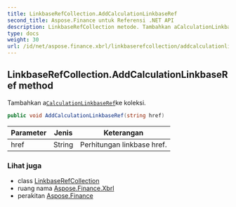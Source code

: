 ```yaml
---
title: LinkbaseRefCollection.AddCalculationLinkbaseRef
second_title: Aspose.Finance untuk Referensi .NET API
description: LinkbaseRefCollection metode. Tambahkan aCalculationLinkbaseRefke koleksi.
type: docs
weight: 30
url: /id/net/aspose.finance.xbrl/linkbaserefcollection/addcalculationlinkbaseref/
---
```

## LinkbaseRefCollection.AddCalculationLinkbaseRef method

Tambahkan a[`CalculationLinkbaseRef`](../../calculationlinkbaseref/)ke koleksi.

```csharp
public void AddCalculationLinkbaseRef(string href)
```

| Parameter | Jenis | Keterangan |
| --- | --- | --- |
| href | String | Perhitungan linkbase href. |

### Lihat juga

* class [LinkbaseRefCollection](../)
* ruang nama [Aspose.Finance.Xbrl](../../linkbaserefcollection/)
* perakitan [Aspose.Finance](../../../)


